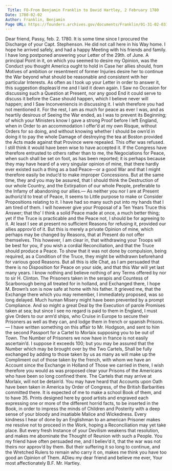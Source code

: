 ```yaml
---
 Title: FO-From Benjamin Franklin to David Hartley, 2 February 1780
Date: 1780-02-02
Author: Franklin, Benjamin
Page URL: https://founders.archives.gov/documents/Franklin/01-31-02-0310
---
```


Dear friend,
Passy, feb. 2. 1780.
It is some time since I procured the Discharge of your Capt. Stephenson. He did not call here in his Way home. I hope he arrived safely, and had a happy Meeting with his friends and family.
I have long postponed answering your Letter of the 29th. of June. A principal Point in it, on which you seemed to desire my Opinion, was the Conduct you thought America ought to hold in Case her allies should, from Motives of ambition or resentment of former Injuries desire her to continue the War beyond what should be reasonable and consistent with her particular Interests. As often as I took up your Letter in order to answer it, this suggestion displeas’d me and I laid it down again. I Saw no Occasion for discussing such a Question at Present, nor any good End it could serve to discuss it before the Case should happen, which I believe never will happen; and I Saw Inconveniencis in discussing it. I wish therefore you had not mentioned it. For the rest, I am as much for peace as ever I was, and as heartily desirous of Seeing the War ended, as I was to prevent its Beginning; of which your Ministers know I gave a strong Proof before I left England, when in Order to an accommodation I offer’d at my own Risque, without Orders for so doing, and without knowing whether I should be own’d in doing it to pay the whole Damage of destroying the tea at Boston provided the Acts made against that Province were repealed. This offer was refused. I still think it would have been wise to have accepted it. If the Congress have therefore entrusted to others rather than to me, the Negociations for Peace, when such shall be set on foot, as has been reported; it is perhaps because they may have heard of a very singular opinion of mine, that there hardly ever existed such a thing as a bad Peace—or a good War and that I might therefore easily be induc’d to make improper Concessions. But at the same time, they and you may be assured, that I should think the Destruction of our whole Country, and the Extirpation of our whole People, preferable to the Infamy of abandoning our allies.—
As neither you nor I are at Present authoriz’d to treat of Peace, It seems to Little purpose to make or Consider Propositions relating to it. I have had so many such put into my hands that I am tired of them. I will however give your Proposal of a Ten Years Truce this Answer; that tho’ I think a solid Peace made at once, a much better thing; yet if the Truce is practicable and the Peace not, I should be for agreeing to it. At least I see at present no sufficient Reasons for refusing it, provided our allies approv’d of it. But this is merely a private Opinion of mine, which perhaps may be changed by Reasons, that at Present do not offer themselves. This however, I am clear in, that withdrawing your Troops will be best for you, if you wish a cordial Reconciliation, and that the Truce should produce a Peace. To show that it was not done by compulsion, being required, as a Condition of the Truce, they might be withdrawn beforehand for various good Reasons. But all this is idle Chat, as I am persuaded that there is no Disposition for Peace on your side, and that this War will yet last many years. I know nothing and believe nothing of any Terms offered by nor to sir H. Clinton.
The Prisoners taken in the serapis and Countess of Scarborough being all treated for in holland, and Exchanged there, I hope M. Brown’s son is now safe at home with his father. It grieved me, that the Exchange there which you may remember, I immediately proposed, was so long delayed. Much human Misery might have been prevented by a prompt Compliance. And so might a great Deal by the Execution of parole Promises taken at sea; but since I see no regard is paid to them in England, I must give Orders to our arm’d ships, who Cruise in Europe to secure their Prisoners as well as they can, and lodge them in french or spanish Prisons.— I have written something on this affair to Mr. Hodgson, and sent to him the second Passport for a Cartel to Morlaix supposing you to be out of Town. The Number of Prisoners we now have in france is not easily ascertain’d. I suppose it exceeds 100; but you may be assured that the Number which may be brought over by the Two Cartels, Shall be fully exchanged by adding to those taken by us as many as will make up the Compliment out of those taken by the french, with whom we have an Account since the Exchange in Holland of Those we carried in there, I wish therefore you would as was proposed clear your Prisons of the Americans who have been so long confined there. The Cartels that may arrive at Morlaix, will not be detain’d.
You may have heard that Accounts upon Oath have been taken in America by Order of Congress, of the British Barbarities committed there. It is expected of me to make a school Book of them, and to have 35. Prints designed here by good artists and engraved each expressing one or more of the different horrid facts, to be inserted in the Book, in order to impress the minds of Children and Posterity with a deep sense of your bloody and insatiable Malice and Wickedness. Every kindness I hear of done by an Englishman to an american Prisoner makes me resolve not to proceed in the Work, hoping a Reconciliation may yet take place. But every fresh Instance of your Devilism weakens that resolution, and makes me abominate the Thought of Reunion with such a People. You my friend have often persuaded me, and I believ’d it, that the war was not theirs nor approv’d by them. But their suffering it so long to continue, and the Wretched Rulers to remain who carry it on, makes me think you have too good an Opinion of Them. ADieu my dear friend and believe me ever, Your most affectionately
B.F.
Mr. Hartley.

